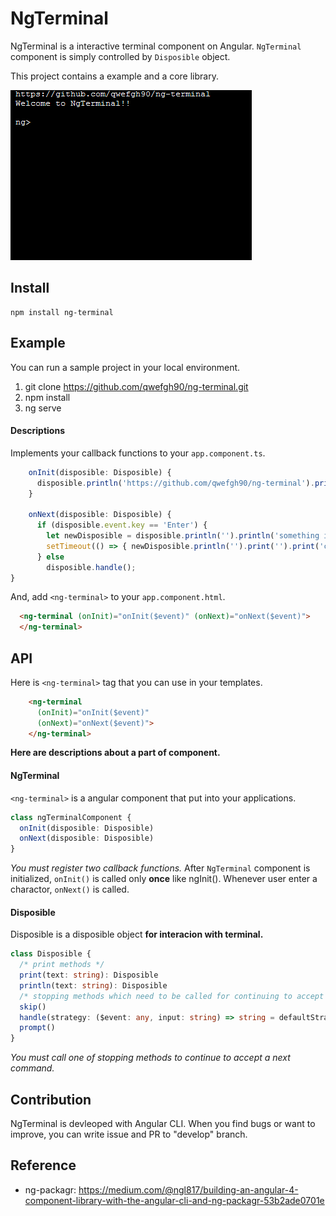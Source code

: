 # NgTerminal

NgTerminal is a interactive terminal component on Angular. `NgTerminal` component is simply controlled by `Disposible` object.

This project contains a example and a core library.

![play](play.gif)

## Install

```
npm install ng-terminal
```

## Example

You can run a sample project in your local environment.

1) git clone https://github.com/qwefgh90/ng-terminal.git
2) npm install
3) ng serve

#### Descriptions

Implements your callback functions to your `app.component.ts`.

```typescript
    onInit(disposible: Disposible) {
      disposible.println('https://github.com/qwefgh90/ng-terminal').println('Welcome to NgTerminal!!').prompt('ng>');
    }

    onNext(disposible: Disposible) {
      if (disposible.event.key == 'Enter') {
        let newDisposible = disposible.println('').println('something is in progress...')
        setTimeout(() => { newDisposible.println('').print('').print('complete!').prompt('ng>'); }, 2000);
      } else
        disposible.handle();
}
```

And, add `<ng-terminal>` to your `app.component.html`.

```html
  <ng-terminal (onInit)="onInit($event)" (onNext)="onNext($event)">
  </ng-terminal>
```

## API

Here is `<ng-terminal>` tag that you can use in your templates.

```html
    <ng-terminal
      (onInit)="onInit($event)" 
      (onNext)="onNext($event)">
    </ng-terminal>
```

**Here are descriptions about a part of component.**

#### NgTerminal

`<ng-terminal>` is a angular component that put into your applications.

```typescript
class ngTerminalComponent {
  onInit(disposible: Disposible)
  onNext(disposible: Disposible)
}
```

*You must register two callback functions.* After `NgTerminal` component is initialized, `onInit()` is called only **once** like ngInit(). Whenever user enter a charactor, `onNext()` is called.

#### Disposible 

Disposible is a disposible object **for interacion with terminal.**

```typescript
class Disposible {
  /* print methods */
  print(text: string): Disposible
  println(text: string): Disposible
  /* stopping methods which need to be called for continuing to accept a next command.*/
  skip()
  handle(strategy: ($event: any, input: string) => string = defaultStrategy)
  prompt()
}
```

*You must call one of stopping methods to continue to accept a next command.*


## Contribution

NgTerminal is devleoped with Angular CLI.
When you find bugs or want to improve, you can write issue and PR to "develop" branch.

## Reference

- ng-packagr: https://medium.com/@ngl817/building-an-angular-4-component-library-with-the-angular-cli-and-ng-packagr-53b2ade0701e
